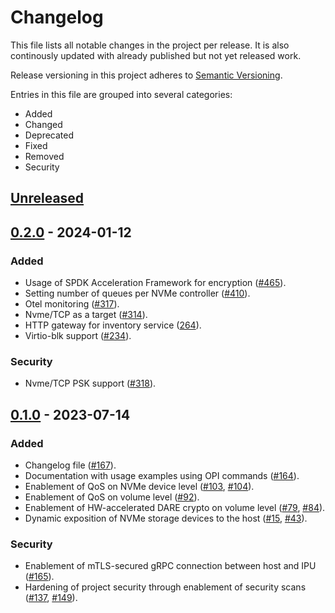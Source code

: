 # Changelog

This file lists all notable changes in the project per release. It is
also continously updated with already published but not yet released work.

Release versioning in this project adheres to [Semantic Versioning](https://semver.org/spec/v2.0.0.html).

Entries in this file are grouped into several categories:

* Added
* Changed
* Deprecated
* Fixed
* Removed
* Security

## [Unreleased]

## [0.2.0] - 2024-01-12

### Added

* Usage of SPDK Acceleration Framework for encryption ([#465](https://github.com/opiproject/opi-intel-bridge/pull/465)).
* Setting number of queues per NVMe controller ([#410](https://github.com/opiproject/opi-intel-bridge/pull/410)).
* Otel monitoring ([#317](https://github.com/opiproject/opi-intel-bridge/pull/317)).
* Nvme/TCP as a target ([#314](https://github.com/opiproject/opi-intel-bridge/pull/314)).
* HTTP gateway for inventory service ([264](https://github.com/opiproject/opi-intel-bridge/pull/264)).
* Virtio-blk support ([#234](https://github.com/opiproject/opi-intel-bridge/pull/234)).

### Security

* Nvme/TCP PSK support ([#318](https://github.com/opiproject/opi-intel-bridge/pull/318)).

## [0.1.0] - 2023-07-14

### Added

* Changelog file ([#167](https://github.com/opiproject/opi-intel-bridge/pull/167)).
* Documentation with usage examples using OPI commands ([#164](https://github.com/opiproject/opi-intel-bridge/pull/164)).
* Enablement of QoS on NVMe device level ([#103](https://github.com/opiproject/opi-intel-bridge/pull/103), [#104](https://github.com/opiproject/opi-intel-bridge/pull/104)).
* Enablement of QoS on volume level ([#92](https://github.com/opiproject/opi-intel-bridge/pull/92)).
* Enablement of HW-accelerated DARE crypto on volume level ([#79](https://github.com/opiproject/opi-intel-bridge/pull/79), [#84](https://github.com/opiproject/opi-intel-bridge/pull/84)).
* Dynamic exposition of NVMe storage devices to the host ([#15](https://github.com/opiproject/opi-intel-bridge/pull/15), [#43](https://github.com/opiproject/opi-intel-bridge/pull/43)).

### Security

* Enablement of mTLS-secured gRPC connection between host and IPU ([#165](https://github.com/opiproject/opi-intel-bridge/pull/165)).
* Hardening of project security through enablement of security scans ([#137](https://github.com/opiproject/opi-intel-bridge/pull/137), [#149](https://github.com/opiproject/opi-intel-bridge/pull/149)).

[unreleased]: https://github.com/opiproject/opi-intel-bridge/compare/v0.2.0...HEAD
[0.2.0]: https://github.com/opiproject/opi-intel-bridge/compare/v0.1.0...v0.2.0
[0.1.0]: https://github.com/opiproject/opi-intel-bridge/releases/tag/v0.1.0
